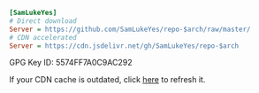 ```ini
[SamLukeYes]
# Direct download 
Server = https://github.com/SamLukeYes/repo-$arch/raw/master/
# CDN accelerated
Server = https://cdn.jsdelivr.net/gh/SamLukeYes/repo-$arch
```
GPG Key ID: 5574FF7A0C9AC292

If your CDN cache is outdated, click [here](https://purge.jsdelivr.net/gh/SamLukeYes/repo-x86_64/SamLukeYes.db) to refresh it.